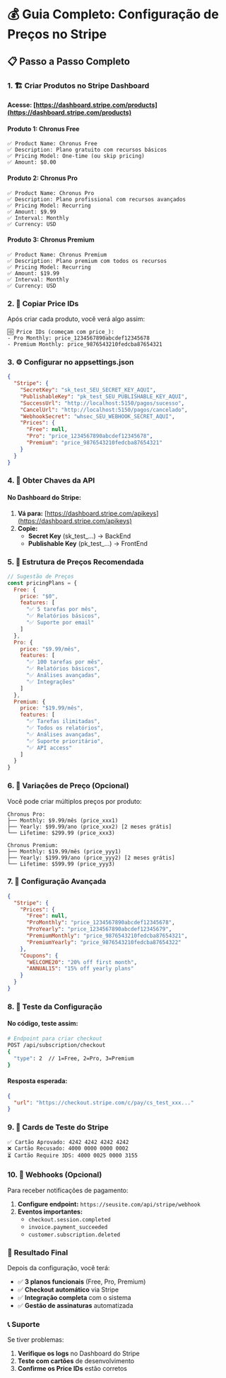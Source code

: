 # 💰 Guia Completo: Configuração de Preços no Stripe

## 📋 Passo a Passo Completo

### 1. 🏗️ Criar Produtos no Stripe Dashboard

#### Acesse: [https://dashboard.stripe.com/products](https://dashboard.stripe.com/products)

#### **Produto 1: Chronus Free**
```
✅ Product Name: Chronus Free
✅ Description: Plano gratuito com recursos básicos
✅ Pricing Model: One-time (ou skip pricing)
✅ Amount: $0.00
```

#### **Produto 2: Chronus Pro**
```
✅ Product Name: Chronus Pro  
✅ Description: Plano profissional com recursos avançados
✅ Pricing Model: Recurring
✅ Amount: $9.99
✅ Interval: Monthly
✅ Currency: USD
```

#### **Produto 3: Chronus Premium**
```
✅ Product Name: Chronus Premium
✅ Description: Plano premium com todos os recursos
✅ Pricing Model: Recurring  
✅ Amount: $19.99
✅ Interval: Monthly
✅ Currency: USD
```

### 2. 🔑 Copiar Price IDs

Após criar cada produto, você verá algo assim:

```
🆔 Price IDs (começam com price_):
- Pro Monthly: price_1234567890abcdef12345678
- Premium Monthly: price_9876543210fedcba87654321
```

### 3. ⚙️ Configurar no appsettings.json

```json
{
  "Stripe": {
    "SecretKey": "sk_test_SEU_SECRET_KEY_AQUI",
    "PublishableKey": "pk_test_SEU_PUBLISHABLE_KEY_AQUI", 
    "SuccessUrl": "http://localhost:5150/pagos/sucesso",
    "CancelUrl": "http://localhost:5150/pagos/cancelado",
    "WebhookSecret": "whsec_SEU_WEBHOOK_SECRET_AQUI",
    "Prices": {
      "Free": null,
      "Pro": "price_1234567890abcdef12345678",
      "Premium": "price_9876543210fedcba87654321"
    }
  }
}
```

### 4. 🔐 Obter Chaves da API

#### No Dashboard do Stripe:
1. **Vá para:** [https://dashboard.stripe.com/apikeys](https://dashboard.stripe.com/apikeys)
2. **Copie:**
   - **Secret Key** (sk_test_...) → BackEnd
   - **Publishable Key** (pk_test_...) → FrontEnd

### 5. 🎯 Estrutura de Preços Recomendada

```javascript
// Sugestão de Preços
const pricingPlans = {
  Free: {
    price: "$0",
    features: [
      "✅ 5 tarefas por mês",
      "✅ Relatórios básicos",
      "✅ Suporte por email"
    ]
  },
  Pro: {
    price: "$9.99/mês",
    features: [
      "✅ 100 tarefas por mês", 
      "✅ Relatórios básicos",
      "✅ Análises avançadas",
      "✅ Integrações"
    ]
  },
  Premium: {
    price: "$19.99/mês", 
    features: [
      "✅ Tarefas ilimitadas",
      "✅ Todos os relatórios",
      "✅ Análises avançadas", 
      "✅ Suporte prioritário",
      "✅ API access"
    ]
  }
}
```

### 6. 🎪 Variações de Preço (Opcional)

Você pode criar múltiplos preços por produto:

```
Chronus Pro:
├── Monthly: $9.99/mês (price_xxx1)
├── Yearly: $99.99/ano (price_xxx2) [2 meses grátis]
└── Lifetime: $299.99 (price_xxx3)

Chronus Premium:  
├── Monthly: $19.99/mês (price_yyy1)
├── Yearly: $199.99/ano (price_yyy2) [2 meses grátis]
└── Lifetime: $599.99 (price_yyy3)
```

### 7. 🔄 Configuração Avançada

```json
{
  "Stripe": {
    "Prices": {
      "Free": null,
      "ProMonthly": "price_1234567890abcdef12345678",
      "ProYearly": "price_1234567890abcdef12345679", 
      "PremiumMonthly": "price_9876543210fedcba87654321",
      "PremiumYearly": "price_9876543210fedcba87654322"
    },
    "Coupons": {
      "WELCOME20": "20% off first month",
      "ANNUAL15": "15% off yearly plans"
    }
  }
}
```

### 8. 🧪 Teste da Configuração

#### No código, teste assim:

```bash
# Endpoint para criar checkout
POST /api/subscription/checkout
{
  "type": 2  // 1=Free, 2=Pro, 3=Premium
}
```

#### Resposta esperada:
```json
{
  "url": "https://checkout.stripe.com/c/pay/cs_test_xxx..."
}
```

### 9. 🎨 Cards de Teste do Stripe

```
✅ Cartão Aprovado: 4242 4242 4242 4242
❌ Cartão Recusado: 4000 0000 0000 0002  
⏳ Cartão Require 3DS: 4000 0025 0000 3155
```

### 10. 🔔 Webhooks (Opcional)

Para receber notificações de pagamento:

1. **Configure endpoint:** `https://seusite.com/api/stripe/webhook`
2. **Eventos importantes:**
   - `checkout.session.completed`
   - `invoice.payment_succeeded` 
   - `customer.subscription.deleted`

### 🎯 **Resultado Final**

Depois da configuração, você terá:

- ✅ **3 planos funcionais** (Free, Pro, Premium)
- ✅ **Checkout automático** via Stripe
- ✅ **Integração completa** com o sistema
- ✅ **Gestão de assinaturas** automatizada

### 📞 **Suporte**

Se tiver problemas:
1. **Verifique os logs** no Dashboard do Stripe
2. **Teste com cartões** de desenvolvimento
3. **Confirme os Price IDs** estão corretos 